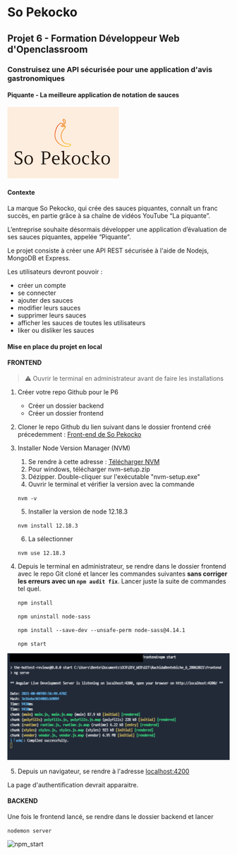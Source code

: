 # So Pekocko 
## Projet 6 - Formation Développeur Web d'Openclassroom

### Construisez une API sécurisée pour une application d'avis gastronomiques
#### Piquante - La meilleure application de notation de sauces 

![So Pekocko](/assets/images/logo.png)

#### Contexte 

La marque So Pekocko, qui crée des sauces piquantes, connaît un franc succès, en partie grâce à sa chaîne de vidéos YouTube “La piquante”.

L’entreprise souhaite désormais développer une application d’évaluation de ses sauces piquantes, appelée “Piquante”.


Le projet consiste à créer une API REST sécurisée à l'aide de Nodejs, MongoDB et Express.

Les utilisateurs devront pouvoir :
- créer un compte
- se connecter
- ajouter des sauces
- modifier leurs sauces
- supprimer leurs sauces
- afficher les sauces de toutes les utilisateurs 
- liker ou disliker les sauces

#### Mise en place du projet en local

#### FRONTEND

>:warning: Ouvrir le terminal en administrateur avant de faire les installations 

1. Créer votre repo Github pour le P6
    - Créer un dossier backend
    - Créer un dossier frontend

2. Cloner le repo Github du lien suivant dans le dossier frontend créé précedemment : [Front-end de So Pekocko](https://github.com/OpenClassrooms-Student-Center/dwj-projet6)


3. Installer Node Version Manager (NVM)
    1. Se rendre à cette adresse : [Télécharger NVM](https://github.com/coreybutler/nvm-windows/releases)
    2. Pour windows, télécharger nvm-setup.zip
    3. Dézipper. Double-cliquer sur l'exécutable "nvm-setup.exe"
    4. Ouvrir le terminal et vérifier la version avec la commande 

    ```nvm -v```

    5. Installer la version de node 12.18.3

    ```nvm install 12.18.3```

    6. La sélectionner 

    ```nvm use 12.18.3```
    

4. Depuis le terminal en administrateur, se rendre dans le dossier frontend avec le repo Git cloné et lancer les commandes suivantes **sans corriger les erreurs avec un ```npm audit fix```**. Lancer juste la suite de commandes tel quel.

     ```npm install```

     ```npm uninstall node-sass```

     ```npm install --save-dev --unsafe-perm node-sass@4.14.1```

     ```npm start```

![npm_start](/assets/images/npm_start.png)

5. Depuis un navigateur, se rendre à l'adresse
[localhost:4200](http://localhost:4200)

La page d'authentification devrait apparaitre.


#### BACKEND

Une fois le frontend lancé, se rendre dans le dossier backend et lancer

```nodemon server```

![npm_start](/assets/images/nodemon.png)